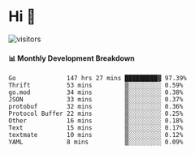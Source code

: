 # Hi 👋
 
![visitors](https://visitor-badge.glitch.me/badge?page_id=sorcererxw.sorcererx)

#### 📊 Monthly Development Breakdown

<!--START_SECTION:waka-->
```text
Go              147 hrs 27 mins █████████▓ 97.39%
Thrift          53 mins         ▒░░░░░░░░░ 0.59%
go.mod          34 mins         ▒░░░░░░░░░ 0.38%
JSON            33 mins         ▒░░░░░░░░░ 0.37%
protobuf        32 mins         ▒░░░░░░░░░ 0.36%
Protocol Buffer 22 mins         ▒░░░░░░░░░ 0.25%
Other           16 mins         ▒░░░░░░░░░ 0.18%
Text            15 mins         ▒░░░░░░░░░ 0.17%
textmate        10 mins         ▒░░░░░░░░░ 0.12%
YAML            8 mins          ▒░░░░░░░░░ 0.09%
```
<!--END_SECTION:waka-->
